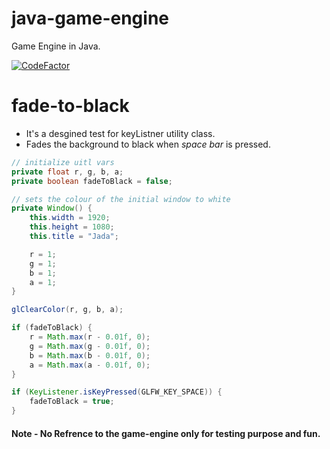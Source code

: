 # java-game-engine
Game Engine in Java.

[![CodeFactor](https://www.codefactor.io/repository/github/khushalbhardwaj-0111/java-game-engine/badge)](https://www.codefactor.io/repository/github/khushalbhardwaj-0111/java-game-engine)

# fade-to-black
- It's a desgined test for keyListner utility class.
- Fades the background to black when *space bar* is pressed.

```java
// initialize uitl vars
private float r, g, b, a;
private boolean fadeToBlack = false;

// sets the colour of the initial window to white
private Window() {
	this.width = 1920;
	this.height = 1080;
	this.title = "Jada";

	r = 1;
	g = 1;
	b = 1;
	a = 1;
}

glClearColor(r, g, b, a);

if (fadeToBlack) {
	r = Math.max(r - 0.01f, 0);
	g = Math.max(g - 0.01f, 0);
	b = Math.max(b - 0.01f, 0);
	a = Math.max(a - 0.01f, 0);
}

if (KeyListener.isKeyPressed(GLFW_KEY_SPACE)) {
	fadeToBlack = true;
}
```

#### Note - No Refrence to the game-engine only for testing purpose and fun.
